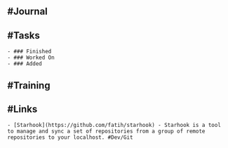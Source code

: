 ## #Journal
## #Tasks
	- ### Finished
	- ### Worked On
	- ### Added
## #Training
## #Links
	- [Starhook](https://github.com/fatih/starhook) - Starhook is a tool to manage and sync a set of repositories from a group of remote repositories to your localhost. #Dev/Git